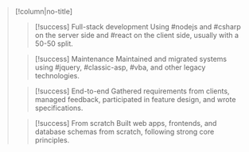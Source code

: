 >[!column|no-title]
>>[!success] Full-stack development
>  Using #nodejs and #csharp on the server side and #react on the client side, usually with a 50-50 split.
>
>> [!success] Maintenance
>> Maintained and migrated systems using #jquery, #classic-asp, #vba, and other legacy technologies.
>
>> [!success] End-to-end
>> Gathered requirements from clients, managed feedback, participated in feature design, and wrote specifications.
> 
> > [!success] From scratch
> > Built web apps, frontends, and database schemas from scratch, following strong core principles.
> 



